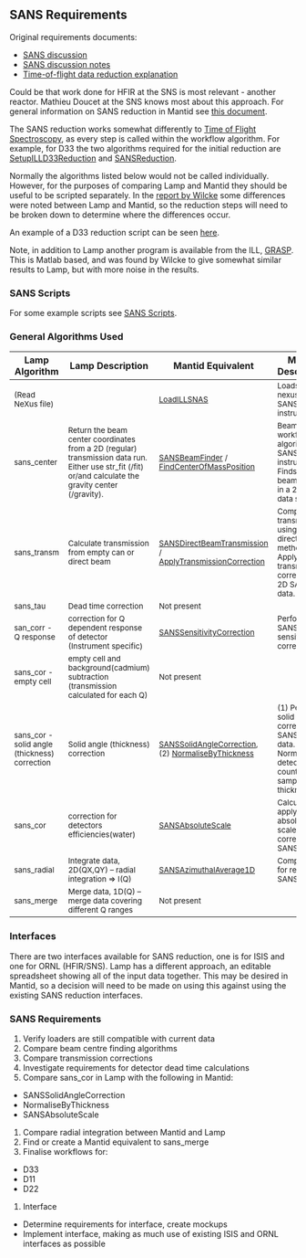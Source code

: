 ## SANS Requirements

Original requirements documents:
 * [SANS discussion](SANS/Bastille_SANS_Discussion_Doc_250315.pdf)
 * [SANS discussion notes](SANS/Bastille_SANS_Discussion_Notes_250315.pdf)
 * [Time-of-flight data reduction explanation](SANS/SANS_DirkHonnecker.pdf)

Could be that work done for HFIR at the SNS is most relevant - another reactor. Mathieu Doucet at the SNS knows most about this approach. For general information on SANS reduction in Mantid see [this document](http://docs.mantidproject.org/nightly/algorithms/SANSReduction-v1.html).

The SANS reduction works somewhat differently to [Time of Flight Spectroscopy](Time-of-Flight-Spectroscopy-Requirements.md), as every step is called within the workflow algorithm. For example, for D33 the two algorithms required for the initial reduction are [SetupILLD33Reduction](http://docs.mantidproject.org/nightly/algorithms/SetupILLD33Reduction-v1.html) and [SANSReduction](http://docs.mantidproject.org/nightly/algorithms/SANSReduction-v1.html).

Normally the algorithms listed below would not be called individually. However, for the purposes of comparing Lamp and Mantid they should be useful to be scripted separately. In the [report by Wilcke](Wilcke_Report/Final_Comparison.pdf) some differences were noted between Lamp and Mantid, so the reduction steps will need to be broken down to determine where the differences occur.

An example of a D33 reduction script can be seen [here](https://www.ill.eu/fileadmin/users_files/documents/instruments_and_support/support_facilities/computing_for_science/data_analysis/process_data_final.py).

Note, in addition to Lamp another program is available from the ILL, [GRASP](https://www.ill.eu/fr/instruments-support/instruments-groups/groups/lss/grasp/home/). This is Matlab based, and was found by Wilcke to give somewhat similar results to Lamp, but with more noise in the results.

### SANS Scripts

For some example scripts see [SANS Scripts](SANS/SANS_scripts.md).

### General Algorithms Used

| Lamp Algorithm | Lamp Description | Mantid Equivalent | Mantid Description | Notes |
|---|---|---|---|---|
| <sub> (Read NeXus file) |  <sub> |  <sub> [LoadILLSNAS](http://docs.mantidproject.org/nightly/algorithms/LoadILLSANS-v1.html) | <sub> Loads a ILL nexus files for SANS instruments.|  <sub> Currently only for D33 |
| <sub> sans_center | <sub> Return the beam center coordinates from a 2D (regular) transmission data run. Either use str\_fit (/fit) or/and calculate the gravity center (/gravity). |  <sub>  [SANSBeamFinder](http://docs.mantidproject.org/nightly/algorithms/SANSBeamFinder-v1.html) / [FindCenterOfMassPosition](http://docs.mantidproject.org/nightly/algorithms/FindCenterOfMassPosition-v2.html) | <sub> Beam finder workflow algorithm for SANS instruments. / Finds the beam center in a 2D SANS data set. | <sub> In [SetupILLD33Reduction](http://docs.mantidproject.org/nightly/algorithms/SetupILLD33Reduction-v1.html) use `BeamCenterMethod="DirectBeam"`. SANSBeamFinder is a workflow algorithm to abstract the details of calling FindCenterOfMassPosition |
| <sub> sans_transm | <sub> Calculate transmission from empty can or direct beam | <sub> [SANSDirectBeamTransmission](http://docs.mantidproject.org/nightly/algorithms/SANSDirectBeamTransmission-v1.html) / [ApplyTransmissionCorrection](http://docs.mantidproject.org/nightly/algorithms/ApplyTransmissionCorrection-v1.html) | <sub> Compute transmission using the direct beam method / Apply a transmission correction to 2D SANS data. | <sub> Similarly SANSBeamFinder, SANSDirectBeamTransmission is a workflow algorithm to make sure use of ApplyTransmissionCorrection. In [SetupILLD33Reduction](http://docs.mantidproject.org/nightly/algorithms/SetupILLD33Reduction-v1.html) use `TransmissionMethod="DirectBeam"`. |
| <sub> sans_tau | <sub> Dead time correction | <sub> Not present | <sub> | <sub> |
| <sub> san_corr - Q response | <sub> correction  for Q dependent response of detector (Instrument specific) | <sub> [SANSSensitivityCorrection](http://docs.mantidproject.org/nightly/algorithms/SANSSensitivityCorrection-v1.html) | <sub> Perform SANS sensitivity correction. | <sub> This is a workflow algorithm that calls [CalculateEfficiency](http://docs.mantidproject.org/nightly/algorithms/CalculateEfficiency-v1.html) |
| <sub> sans_cor - empty cell | <sub> empty cell  and background(cadmium) subtraction (transmission calculated for each Q) | <sub> Not present | <sub>  | <sub> See [SANSReduction](http://docs.mantidproject.org/nightly/algorithms/SANSReduction-v1.html) for a description of the process in Mantid |
| <sub> sans_cor - solid angle (thickness) correction | <sub> Solid angle (thickness) correction | <sub> [SANSSolidAngleCorrection](http://docs.mantidproject.org/nightly/algorithms/SANSSolidAngleCorrection-v1.html),  (2) [NormaliseByThickness](http://docs.mantidproject.org/nightly/algorithms/NormaliseByThickness-v1.html) <sub> | <sub> (1) Performs solid angle correction on SANS 2D data. (2) Normalise detector counts by the sample thickness. | <sub> |
| <sub> sans_cor | <sub> correction  for detectors efficiencies(water) | <sub> [SANSAbsoluteScale](http://docs.mantidproject.org/nightly/algorithms/SANSAbsoluteScale-v1.html) | <sub> Calculate and apply absolute scale correction for SANS data | <sub> Options for Mantid are Value and ReferenceData |
| <sub> sans_radial | <sub> Integrate data, 2D(QX,QY) – radial integration => I(Q) | <sub> [SANSAzimuthalAverage1D](http://docs.mantidproject.org/nightly/algorithms/SANSAzimuthalAverage1D-v1.html) | <sub> Compute I(q) for reduced SANS data | <sub> |
| <sub> sans_merge | <sub> Merge data, 1D(Q) – merge data covering different Q ranges | <sub> Not present | <sub> | <sub> |

### Interfaces

There are two interfaces available for SANS reduction, one is for ISIS and one for ORNL (HFIR/SNS). Lamp has a different approach, an editable spreadsheet showing all of the input data together. This may be desired in Mantid, so a decision will need to be made on using this against using the existing SANS reduction interfaces.

### SANS Requirements

1. Verify loaders are still compatible with current data
1. Compare beam centre finding algorithms
1. Compare transmission corrections
1. Investigate requirements for detector dead time calculations
1. Compare sans_cor in Lamp with the following in Mantid:
 * SANSSolidAngleCorrection
 * NormaliseByThickness
 * SANSAbsoluteScale
1. Compare radial integration between Mantid and Lamp
1. Find or create a Mantid equivalent to sans_merge
1. Finalise workflows for:
 * D33
 * D11
 * D22
1. Interface
 * Determine requirements for interface, create mockups
 * Implement interface, making as much use of existing ISIS and ORNL interfaces as possible


